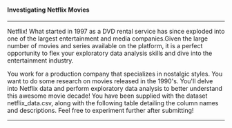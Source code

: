 #### Investigating Netflix Movies

---
Netflix! What started in 1997 as a DVD rental service has since exploded into one of the largest entertainment and media companies.Given the large number of movies and series available on the platform, it is a perfect opportunity to flex your exploratory data analysis skills and dive into the entertainment industry. 

You work for a production company that specializes in nostalgic styles. You want to do some research on movies released in the 1990's. You'll delve into Netflix data and perform exploratory data analysis to better understand this awesome movie decade!
You have been supplied with the dataset netflix_data.csv, along with the following table detailing the column names and descriptions. Feel free to experiment further after submitting!

---
